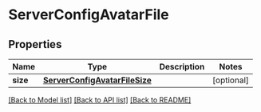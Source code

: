 # ServerConfigAvatarFile

## Properties
Name | Type | Description | Notes
------------ | ------------- | ------------- | -------------
**size** | [**ServerConfigAvatarFileSize**](ServerConfigAvatarFileSize.md) |  | [optional] 

[[Back to Model list]](../README.md#documentation-for-models) [[Back to API list]](../README.md#documentation-for-api-endpoints) [[Back to README]](../README.md)


